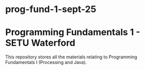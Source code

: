 # prog-fund-1-sept-25
Programming Fundamentals 1 - SETU Waterford
=========

This repository stores all the materials relating to Programming Fundamentals I (Processing and Java).